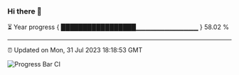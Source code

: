 ### Hi there 👋

⏳ Year progress { █████████████████▁▁▁▁▁▁▁▁▁▁▁▁▁ } 58.02 %

---

⏰ Updated on Mon, 31 Jul 2023 18:18:53 GMT

![Progress Bar CI](https://github.com/liununu/liununu/workflows/Progress%20Bar%20CI/badge.svg)
